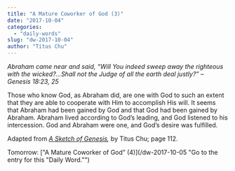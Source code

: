 ```yaml
---
title: "A Mature Coworker of God (3)"
date: "2017-10-04"
categories: 
  - "daily-words"
slug: "dw-2017-10-04"
author: "Titus Chu"
---
```


_Abraham came near and said, “Will You indeed sweep away the righteous with the wicked?...Shall not the Judge of all the earth deal justly?”_ _– Genesis 18:23, 25_

Those who know God, as Abraham did, are one with God to such an extent that they are able to cooperate with Him to accomplish His will. It seems that Abraham had been gained by God and that God had been gained by Abraham. Abraham lived according to God’s leading, and God listened to his intercession. God and Abraham were one, and God’s desire was fulfilled.

Adapted from _[A Sketch of Genesis](/book-gen-sketch "Go to the listing for this book."),_ by Titus Chu; page 112.

Tomorrow: ["A Mature Coworker of God” (4)](/dw-2017-10-05 "Go to the entry for this "Daily Word."")
